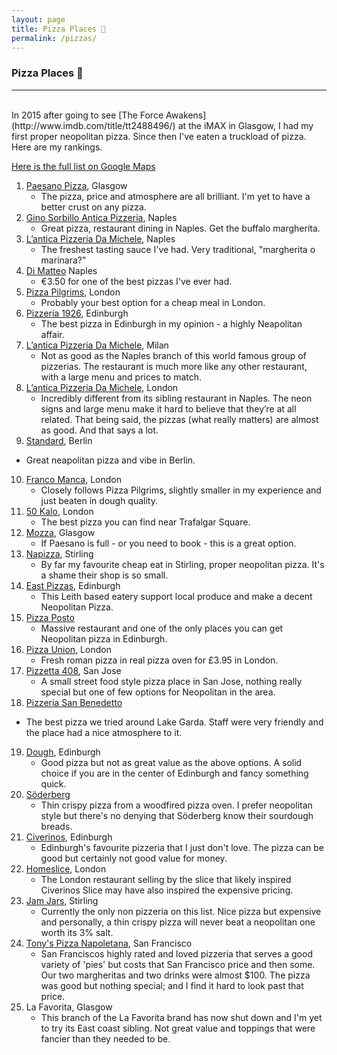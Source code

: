 ```yaml
---
layout: page
title: Pizza Places 🍕
permalink: /pizzas/
---
```


### Pizza Places 🍕

---

<br/>
In 2015 after going to see [The Force Awakens](http://www.imdb.com/title/tt2488496/) at the iMAX in Glasgow, I had my first proper neopolitan pizza. Since then I've eaten a truckload of pizza. Here are my rankings.

[Here is the full list on Google Maps](https://www.google.com/maps/placelists/list/4xld6h1t6cM7my_Z2eENaEFce0NoQQ?hl=en&q=+&ibp=gwp;0,6&stick=H4sIAAAAAAAAAONg28DI-IlJQUjOpCInxSzDsMQs2dc8tzI-yijV1S_R1S051cAvPzAQAHZGeYooAAAA)


1. [Paesano Pizza](http://paesanopizza.co.uk/), Glasgow
	* The pizza, price and atmosphere are all brilliant. I'm yet to have a better crust on any pizza.
2. [Gino Sorbillo Antica Pizzeria](http://www.sorbillo.it/), Naples
	* Great pizza, restaurant dining in Naples. Get the buffalo margherita.
3. [L’antica Pizzeria Da Michele](https://www.damichele.net/), Naples
	* The freshest tasting sauce I've had. Very traditional, "margherita o marinara?"
4. [Di Matteo](http://www.pizzeriadimatteo.com/) Naples
	* €3.50 for one of the best pizzas I've ever had.
5. [Pizza Pilgrims](https://www.pizzapilgrims.co.uk/), London
	* Probably your best option for a cheap meal in London.
6. [Pizzeria 1926](https://www.pizzeria1926.com), Edinburgh
	* The best pizza in Edinburgh in my opinion - a highly Neapolitan affair.
7. [L’antica Pizzeria Da Michele](https://www.damichele.net/), Milan
	* Not as good as the Naples branch of this world famous group of pizzerias. The restaurant is much more like any other restaurant, with a large menu and prices to match. 
8. [L’antica Pizzeria Da Michele](https://www.damichele.net/), London
	* Incredibly different from its sibling restaurant in Naples. The neon signs and large menu make it hard to believe that they’re at all related. That being said, the pizzas (what really matters) are almost as good. And that says a lot.
9. [Standard](https://www.standard-berlin.de), Berlin
  * Great neapolitan pizza and vibe in Berlin.
10. [Franco Manca](http://www.francomanca.co.uk/), London
	* Closely follows Pizza Pilgrims, slightly smaller in my experience and just beaten in dough quality.
11. [50 Kalo](https://www.50kalo.it/ciro__salvo.php), London
	* The best pizza you can find near Trafalgar Square. 
12. [Mozza](http://www.mozza.it), Glasgow
	* If Paesano is full - or you need to book - this is a great option.
13. [Napizza](http://www.napizza.uk/), Stirling
	* By far my favourite cheap eat in Stirling, proper neopolitan pizza. It's a shame their shop is so small.
14. [East Pizzas](https://www.eastpizzas.com), Edinburgh
	* This Leith based eatery support local produce and make a decent Neopolitan Pizza.
15. [Pizza Posto](https://pizzaposto.co.uk/)
	* Massive restaurant and one of the only places you can get Neopolitan pizza in Edinburgh.
16. [Pizza Union](https://www.pizzaunion.com/), London
	* Fresh roman pizza in real pizza oven for £3.95 in London.
17. [Pizzetta 408](http://www.instagram.com/pizzetta408_sj), San Jose
	* A small street food style pizza place in San Jose, nothing really special but one of few options for Neopolitan in the area.
18. [Pizzeria San Benedetto](https://www.facebook.com/PizzeriaSanBenedetto/)
  * The best pizza we tried around Lake Garda. Staff were very friendly and the place had a nice atmosphere to it. 
19. [Dough](http://dough-pizza.co.uk/), Edinburgh
	* Good pizza but not as great value as the above options. A solid choice if you are in the center of Edinburgh and fancy something quick.
20. [Söderberg](http://www.soderberg.uk/soderberg-pavilion/)
	* Thin crispy pizza from a woodfired pizza oven. I prefer neopolitan style but there's no denying that Söderberg know their sourdough breads.
21. [Civerinos](http://www.civerinos.com/), Edinburgh
	* Edinburgh's favourite pizzeria that I just don't love. The pizza can be good but certainly not good value for money.
22. [Homeslice](http://www.homeslicepizza.co.uk/), London
	* The London restaurant selling by the slice that likely inspired Civerinos Slice may have also inspired the expensive pricing.
23. [Jam Jars](http://www.jamjarcafe.co.uk/), Stirling
	* Currently the only non pizzeria on this list. Nice pizza but expensive and personally, a thin crispy pizza will never beat a neopolitan one worth its 3% salt. 
24. [Tony's Pizza Napoletana](http://tonyspizzanapoletana.com), San Francisco
	* San Franciscos highly rated and loved pizzeria that serves a good variety of 'pies' but costs that San Francisco price and then some. Our two margheritas and two drinks were almost $100. The pizza was good but nothing special; and I find it hard to look past that price.
25. La Favorita, Glasgow
	* This branch of the La Favorita brand has now shut down and I'm yet to try its East coast sibling. Not great value and toppings that were fancier than they needed to be.

